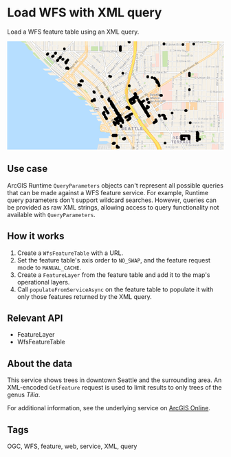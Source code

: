 <h1>Load WFS with XML query</h1>

<p>Load a WFS feature table using an XML query.</p>

<p><img src="WfsXmlQuery.png"/></p>

<h2>Use case</h2>

<p>ArcGIS Runtime <code>QueryParameters</code> objects can't represent all possible queries that can be made against a WFS feature service. For example, Runtime query parameters don't support wildcard searches. However, queries can be provided as raw XML strings, allowing access to query functionality not available with <code>QueryParameters</code>.</p>

<h2>How it works</h2>

<ol>
<li>Create a <code>WfsFeatureTable</code> with a URL.</li>

<li>Set the feature table's axis order to <code>NO_SWAP</code>, and the feature request mode to <code>MANUAL_CACHE</code>. </li>

<li>Create a <code>FeatureLayer</code> from the feature table and add it to the map's operational layers.</li>

<li>Call <code>populateFromServiceAsync</code> on the feature table to populate it with only those features returned by the XML query.</li>
</ol>

<h2>Relevant API</h2>

<ul>
<li>FeatureLayer</li>

<li>WfsFeatureTable</li>

</ul>

<h2>About the data</h2>

<p>This service shows trees in downtown Seattle and the surrounding area. An XML-encoded <code>GetFeature</code> request is used to limit results to only trees of the genus <em>Tilia</em>.</p>

<p>For additional information, see the underlying service on <a href="https://arcgisruntime.maps.arcgis.com/home/item.html?id=1b81d35c5b0942678140efc29bc25391">ArcGIS Online</a>.</p>

<h2>Tags</h2>

<p>OGC, WFS, feature, web, service, XML, query</p>
